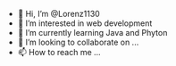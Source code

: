 - 👋 Hi, I’m @Lorenz1130
- 👀 I’m interested in web development
- 🌱 I’m currently learning Java and Phyton
- 💞️ I’m looking to collaborate on ...
- 📫 How to reach me ...

<!---
Lorenz1130/Lorenz1130 is a ✨ special ✨ repository because its `README.md` (this file) appears on your GitHub profile.
You can click the Preview link to take a look at your changes.
--->
